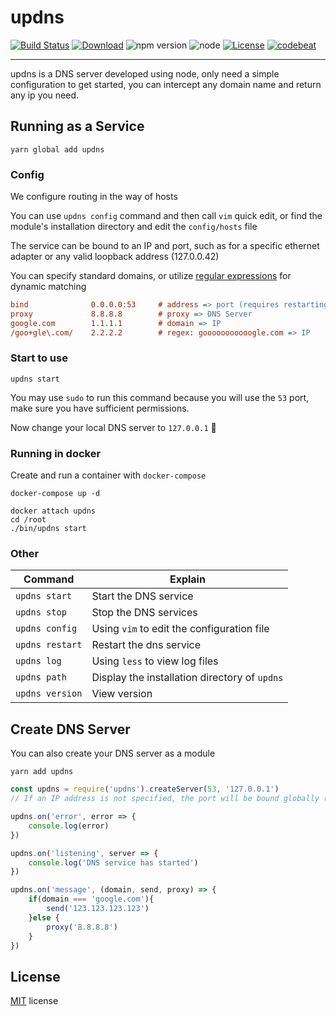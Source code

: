 

# updns

[![Build Status](https://img.shields.io/travis/wyhaya/updns.svg)](https://travis-ci.org/wyhaya/updns) [![Download](https://img.shields.io/npm/dt/updns.svg)](https://www.npmjs.com/package/updns) ![npm version](https://badge.fury.io/js/updns.svg) ![node](https://img.shields.io/node/v/updns.svg) [![License](https://img.shields.io/npm/l/updns.svg)](./LICENSE) [![codebeat](https://codebeat.co/badges/166a4edb-25e0-498b-9ac0-39e0b4daaffb)](https://codebeat.co/projects/github-com-wyhaya-updns-master)

---

updns is a DNS server developed using node, only need a simple configuration to get started, you can intercept any domain name and return any ip you need.

## Running as a Service

```
yarn global add updns
```

### Config

We configure routing in the way of hosts

You can use `updns config` command and then call `vim` quick edit, or find the module's installation directory and edit the `config/hosts` file

The service can be bound to an IP and port, such as for a specific ethernet adapter or any valid loopback address (127.0.0.42)

You can specify standard domains, or utilize [regular expressions](https://www.regexpal.com "Regex Pal") for dynamic matching
```ini
bind              0.0.0.0:53     # address => port (requires restarting the service)
proxy             8.8.8.8        # proxy => DNS Server
google.com        1.1.1.1        # domain => IP
/goo+gle\.com/    2.2.2.2        # regex: gooooooooooogle.com => IP
```

### Start to use
```
updns start
```
You may use `sudo` to run this command because you will use the `53` port, make sure you have sufficient permissions.

Now change your local DNS server to `127.0.0.1` 🚀

### Running in docker

Create and run a container with `docker-compose`

```
docker-compose up -d
```

```
docker attach updns
cd /root
./bin/updns start
```


### Other

| Command          | Explain                                       |
| -------------    | -------------                                 |
| `updns start`    | Start the DNS service                         |
| `updns stop`     | Stop the DNS services                         |
| `updns config`   | Using `vim` to edit the configuration file    |
| `updns restart`  | Restart the dns service                       |
| `updns log`      | Using `less` to view log files                |
| `updns path`     | Display the installation directory of `updns` |
| `updns version`  | View version                                  |


## Create DNS Server
You can also create your DNS server as a module
```
yarn add updns
```

```javascript
const updns = require('updns').createServer(53, '127.0.0.1')
// If an IP address is not specified, the port will be bound globally (0.0.0.0)

updns.on('error', error => {
    console.log(error)
})

updns.on('listening', server => {
    console.log('DNS service has started')
})

updns.on('message', (domain, send, proxy) => {
    if(domain === 'google.com'){
        send('123.123.123.123')
    }else {
        proxy('8.8.8.8')
    }
})
```

## License
[MIT](./LICENSE) license
